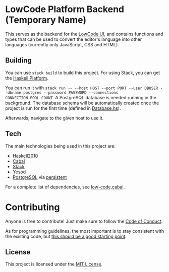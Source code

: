 # LowCode Platform Backend (Temporary Name)
This serves as the backend for the [LowCode UI](https://github.com/BrunoCaputo/low-code-ui), and contains functions and types that can be used to convert the editor's language into other languages (currently only JavaScript, CSS and HTML).

## Building
You can use `stack build` to build this project. For using Stack, you can get the [Haskell Platform](https://www.haskell.org/platform/).

You can run it with `stack run -- --host HOST --port PORT --user DBUSER --dbname postgres --password PASSWORD --connections CONNECTION_POOL_COUNT`. A PostgreSQL database is needed running in the background. The database schema will be automatically created once the project is run for the first time (defined in [Database.hs](https://github.com/heitor-lassarote/low-code/blob/master/app/Database.hs#L64#L74)).

Afterwards, navigate to the given host to use it.

## Tech
The main technologies being used in this project are:
* [Haskell2010](https://www.haskell.org/)
* [Cabal](https://github.com/haskell/cabal)
* [Stack](https://github.com/commercialhaskell/stack)
* [Yesod](https://www.yesodweb.com/)
* [PostgreSQL](https://www.postgresql.org/) via [persistent](https://github.com/yesodweb/persistent)

For a complete list of dependencies, see [low-code.cabal](https://github.com/heitor-lassarote/low-code/blob/master/low-code.cabal).

# Contributing

Anyone is free to contribute! Just make sure to follow the [Code of Conduct](https://github.com/heitor-lassarote/low-code/blob/master/CODE_OF_CONDUCT.md).

As for programming guidelines, the most important is to stay consistent with the existing code, but [this should be a good starting point](https://github.com/tibbe/haskell-style-guide/blob/master/haskell-style.md).

## License
This project is licensed under the [MIT License](https://github.com/heitor-lassarote/low-code/blob/master/LICENSE).
